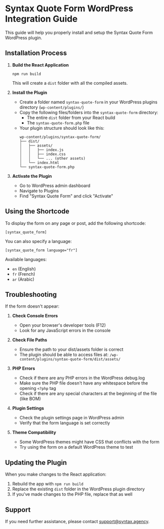 
# Syntax Quote Form WordPress Integration Guide

This guide will help you properly install and setup the Syntax Quote Form WordPress plugin.

## Installation Process

1. **Build the React Application**
   ```
   npm run build
   ```
   This will create a `dist` folder with all the compiled assets.

2. **Install the Plugin**
   - Create a folder named `syntax-quote-form` in your WordPress plugins directory (`wp-content/plugins/`)
   - Copy the following files/folders into the `syntax-quote-form` directory:
     - The entire `dist` folder from your React build
     - The `syntax-quote-form.php` file
   - Your plugin structure should look like this:
     ```
     wp-content/plugins/syntax-quote-form/
     ├── dist/
     │   ├── assets/
     │   │   ├── index.js
     │   │   ├── index.css
     │   │   └── ... (other assets)
     │   └── index.html
     └── syntax-quote-form.php
     ```

3. **Activate the Plugin**
   - Go to WordPress admin dashboard
   - Navigate to Plugins
   - Find "Syntax Quote Form" and click "Activate"

## Using the Shortcode

To display the form on any page or post, add the following shortcode:

```
[syntax_quote_form]
```

You can also specify a language:

```
[syntax_quote_form language="fr"]
```

Available languages:
- `en` (English)
- `fr` (French)
- `ar` (Arabic)

## Troubleshooting

If the form doesn't appear:

1. **Check Console Errors**
   - Open your browser's developer tools (F12)
   - Look for any JavaScript errors in the console

2. **Check File Paths**
   - Ensure the path to your dist/assets folder is correct
   - The plugin should be able to access files at: `/wp-content/plugins/syntax-quote-form/dist/assets/`

3. **PHP Errors**
   - Check if there are any PHP errors in the WordPress debug.log
   - Make sure the PHP file doesn't have any whitespace before the opening `<?php` tag
   - Check if there are any special characters at the beginning of the file (like BOM)

4. **Plugin Settings**
   - Check the plugin settings page in WordPress admin
   - Verify that the form language is set correctly

5. **Theme Compatibility**
   - Some WordPress themes might have CSS that conflicts with the form
   - Try using the form on a default WordPress theme to test

## Updating the Plugin

When you make changes to the React application:

1. Rebuild the app with `npm run build`
2. Replace the existing `dist` folder in the WordPress plugin directory
3. If you've made changes to the PHP file, replace that as well

## Support

If you need further assistance, please contact support@syntax.agency.
